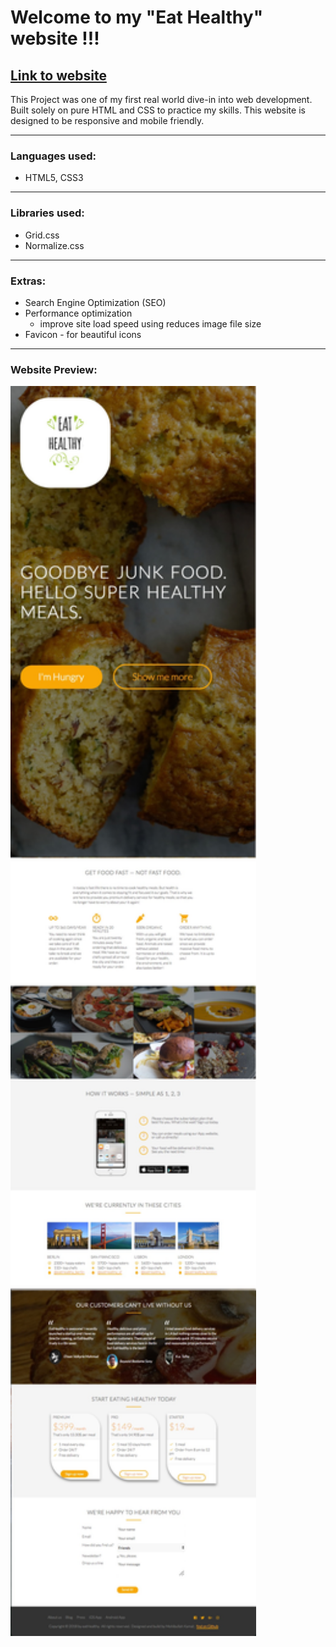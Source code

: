 # Welcome to my "Eat Healthy" website !!!
## [Link to website](https://mohibullahkamal.github.io/eatHealthyWebsite/)


This Project was one of my first real world dive-in into web development. Built solely on pure HTML and CSS to practice my skills. This website is designed to be responsive and mobile friendly.

---

### Languages used:
- HTML5, CSS3
---

### Libraries used:
- Grid.css
- Normalize.css
---

### Extras:
- Search Engine Optimization (SEO)
- Performance optimization 
  - improve site load speed using reduces image file size
- Favicon - for beautiful icons
---

### Website Preview:
<img src="/resources/css/img/README_Preview.jpg" height="2000">

